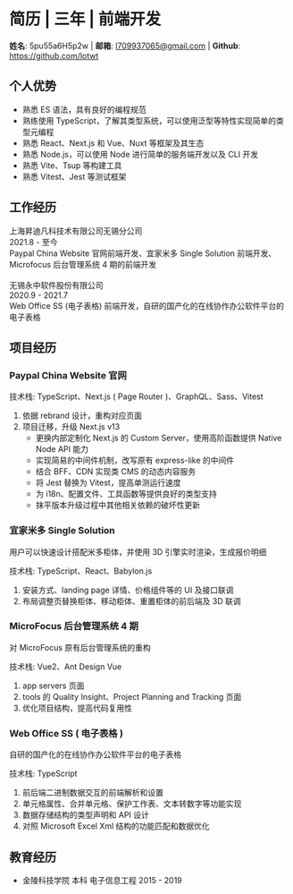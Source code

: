 # 简历 | 三年 | 前端开发

**姓名**: 5pu55a6H5p2w | **邮箱**: l709937065@gmail.com | **Github**: https://github.com/lotwt

## 个人优势

- 熟悉 ES 语法，具有良好的编程规范
- 熟练使用 TypeScript，了解其类型系统，可以使用泛型等特性实现简单的类型元编程
- 熟悉 React、Next.js 和 Vue、Nuxt 等框架及其生态
- 熟悉 Node.js，可以使用 Node 进行简单的服务端开发以及 CLI 开发
- 熟悉 Vite、Tsup 等构建工具
- 熟悉 Vitest、Jest 等测试框架

## 工作经历

  <section>
    <div flex justify-between font-bold text-lg>
      <div>上海昇迪凡科技术有限公司无锡分公司</div>
      <div>2021.8 - 至今</div>
    </div>
    <div>
      Paypal China Website 官网前端开发、宜家米多 Single Solution 前端开发、Microfocus 后台管理系统 4 期的前端开发
    </div>
  </section>
  
  <br />

  <section>
    <div flex justify-between font-bold text-lg>
      <div>无锡永中软件股份有限公司</div>
      <div>2020.9 - 2021.7</div>
    </div>
    <div>
      Web Office SS (电子表格) 前端开发，自研的国产化的在线协作办公软件平台的电子表格
    </div>
  </section>

## 项目经历

### Paypal China Website 官网

技术栈: TypeScript、Next.js ( Page Router )、GraphQL、Sass、Vitest

1. 依据 rebrand 设计，重构对应页面
1. 项目迁移，升级 Next.js v13
   - 更换内部定制化 Next.js 的 Custom Server，使用高阶函数提供 Native Node API 能力
   - 实现简易的中间件机制，改写原有 express-like 的中间件
   - 结合 BFF、CDN 实现类 CMS 的动态内容服务
   - 将 Jest 替换为 Vitest，提高单测运行速度
   - 为 i18n、配置文件、工具函数等提供良好的类型支持
   - 抹平版本升级过程中其他相关依赖的破坏性更新

### 宜家米多 Single Solution

用户可以快速设计搭配米多柜体，并使用 3D 引擎实时渲染，生成报价明细

技术栈: TypeScript、React、Babylon.js

1. 安装方式、landing page 详情、价格组件等的 UI 及接口联调
1. 布局调整页替换柜体、移动柜体、重置柜体的前后端及 3D 联调

### MicroFocus 后台管理系统 4 期

对 MicroFocus 原有后台管理系统的重构

技术栈: Vue2、Ant Design Vue

1. app servers 页面
1. tools 的 Quality Insight、Project Planning and Tracking 页面
1. 优化项目结构，提高代码复用性

### Web Office SS ( 电子表格 )

自研的国产化的在线协作办公软件平台的电子表格

技术栈: TypeScript

1. 前后端二进制数据交互的前端解析和设置
1. 单元格属性、合并单元格、保护工作表、文本转数字等功能实现
1. 数据存储结构的类型声明和 API 设计
1. 对照 Microsoft Excel Xml 结构的功能匹配和数据优化

## 教育经历

- 金陵科技学院 本科 电子信息工程 2015 - 2019
